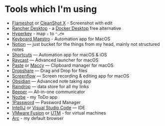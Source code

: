 # Tools which I'm using

* [Flameshot](https://flameshot.org/) or [CleanShot X](https://cleanshot.com/) - Screenshot with edit
* [Rancher Desktop](https://rancherdesktop.io/) - a [Docker Desktop](https://www.docker.com/products/docker-desktop/) free alternative
* [Hyperkey](https://hyperkey.app/) - map `⇪` to `⌃⎇⌘`
* [Keyboard Maestro](https://www.keyboardmaestro.com/main/) - Automation app for MacOS
* [Notion](https://www.notion.so/) — just bucket for the things from my head, mainly not structured notes
* [Shortcuts](https://support.apple.com/guide/shortcuts/welcome/ios) — Automation app for macOS & iOS
* [Raycast](https://www.raycast.com/) — Advanced launcher for macOS
* [Paste](https://pasteapp.io/) or [Maccy](https://maccy.app/) — Clipboard manager for macOS
* [Dropshare](https://dropshare.app/) — Drag and Drop for files
* [Screenflow](https://www.telestream.net/screenflow/overview.htm) — Screen recording & editing app for macOS
* [Obsidian](https://obsidian.md/) — Advanced note taking app
* [Raindrop](https://raindrop.io/) — data store for all my links
* [Beeper](https://www.beeper.com/) — All-in-one communicator
* [Nozbe](https://nozbe.com/personal?a=rgolab) - my ToDo app
* [1Password](https://1password.com/) — Password Manager
* [IntelliJ](https://www.jetbrains.com/idea/) or [Visual Studio Code](https://code.visualstudio.com/) — IDE
* [VMware Fusion](https://www.vmware.com/products/fusion.html) or [UTM](https://mac.getutm.app/) - for virtual machines 
* [Arc](https://arc.net/) - my default browser